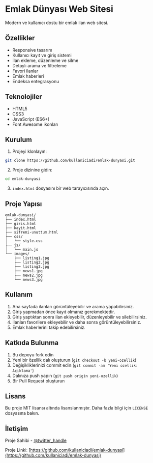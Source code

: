 # Emlak Dünyası Web Sitesi

Modern ve kullanıcı dostu bir emlak ilan web sitesi.

## Özellikler

- Responsive tasarım
- Kullanıcı kayıt ve giriş sistemi
- İlan ekleme, düzenleme ve silme
- Detaylı arama ve filtreleme
- Favori ilanlar
- Emlak haberleri
- Endeksa entegrasyonu

## Teknolojiler

- HTML5
- CSS3
- JavaScript (ES6+)
- Font Awesome ikonları

## Kurulum

1. Projeyi klonlayın:
```bash
git clone https://github.com/kullaniciadi/emlak-dunyasi.git
```

2. Proje dizinine gidin:
```bash
cd emlak-dunyasi
```

3. `index.html` dosyasını bir web tarayıcısında açın.

## Proje Yapısı

```
emlak-dunyasi/
├── index.html
├── giris.html
├── kayit.html
├── sifremi-unuttum.html
├── css/
│   └── style.css
├── js/
│   └── main.js
└── images/
    ├── listing1.jpg
    ├── listing2.jpg
    ├── listing3.jpg
    ├── news1.jpg
    ├── news2.jpg
    └── news3.jpg
```

## Kullanım

1. Ana sayfada ilanları görüntüleyebilir ve arama yapabilirsiniz.
2. Giriş yapmadan önce kayıt olmanız gerekmektedir.
3. Giriş yaptıktan sonra ilan ekleyebilir, düzenleyebilir ve silebilirsiniz.
4. İlanları favorilere ekleyebilir ve daha sonra görüntüleyebilirsiniz.
5. Emlak haberlerini takip edebilirsiniz.

## Katkıda Bulunma

1. Bu depoyu fork edin
2. Yeni bir özellik dalı oluşturun (`git checkout -b yeni-ozellik`)
3. Değişikliklerinizi commit edin (`git commit -am 'Yeni özellik: Açıklama'`)
4. Dalınıza push yapın (`git push origin yeni-ozellik`)
5. Bir Pull Request oluşturun

## Lisans

Bu proje MIT lisansı altında lisanslanmıştır. Daha fazla bilgi için `LICENSE` dosyasına bakın.

## İletişim

Proje Sahibi - [@twitter_handle](https://twitter.com/twitter_handle)

Proje Linki: [https://github.com/kullaniciadi/emlak-dunyasi](https://github.com/kullaniciadi/emlak-dunyasi) 